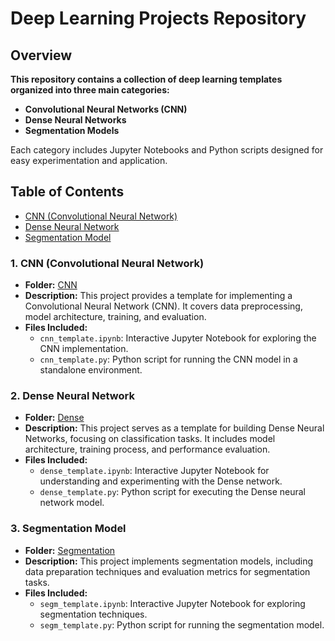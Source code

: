 # Deep Learning Projects Repository

## Overview
**This repository contains a collection of deep learning templates organized into three main categories:**
- **Convolutional Neural Networks (CNN)**
- **Dense Neural Networks**
- **Segmentation Models**

Each category includes Jupyter Notebooks and Python scripts designed for easy experimentation and application.

## Table of Contents
- [CNN (Convolutional Neural Network)](#cnn-convolutional-neural-network)
- [Dense Neural Network](#dense-neural-network)
- [Segmentation Model](#segmentation-model)


### 1. CNN (Convolutional Neural Network)
- **Folder:** [CNN](CNN/)
- **Description:** This project provides a template for implementing a Convolutional Neural Network (CNN). It covers data preprocessing, model architecture, training, and evaluation.
- **Files Included:**
  - `cnn_template.ipynb`: Interactive Jupyter Notebook for exploring the CNN implementation.
  - `cnn_template.py`: Python script for running the CNN model in a standalone environment.

### 2. Dense Neural Network
- **Folder:** [Dense](Dense/)
- **Description:** This project serves as a template for building Dense Neural Networks, focusing on classification tasks. It includes model architecture, training process, and performance evaluation.
- **Files Included:**
  - `dense_template.ipynb`: Interactive Jupyter Notebook for understanding and experimenting with the Dense network.
  - `dense_template.py`: Python script for executing the Dense neural network model.

### 3. Segmentation Model
- **Folder:** [Segmentation](Segmentation/)
- **Description:** This project implements segmentation models, including data preparation techniques and evaluation metrics for segmentation tasks.
- **Files Included:**
  - `segm_template.ipynb`: Interactive Jupyter Notebook for exploring segmentation techniques.
  - `segm_template.py`: Python script for running the segmentation model.


